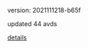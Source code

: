 version: 2021111218-b65f

updated 44 avds

[details](https://github.com/0x74f917491bfa7ebfa379/ali_avd_db/blob/master/change_log/2021/11/12/18/b65f.txt)